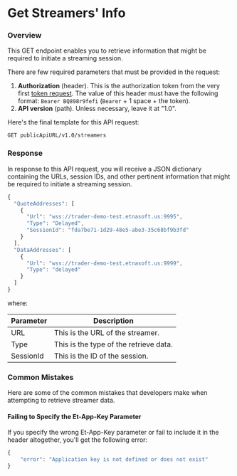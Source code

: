 # Get Streamers' Info

### Overview

This GET endpoint enables you to retrieve information that might be required to initiate a streaming session.

There are few required parameters that must be provided in the request:



1. **Authorization** (header). This is the authorization token from the very first [token request](broken-reference/). The value of this header must have the following format: `Bearer BQ898r9fefi` (`Bearer` + 1 space + the token).
2. **API version** (path). Unless necessary, leave it at "1.0".

Here's the final template for this API request:

```
GET publicApiURL/v1.0/streamers
```

### Response

In response to this API request, you will receive a JSON dictionary containing the URLs, session IDs, and other pertinent information that might be required to initiate a streaming session.

```javascript
{
  "QuoteAddresses": [
    {
      "Url": "wss://trader-demo-test.etnasoft.us:9995",
      "Type": "Delayed",
      "SessionId": "fda7be71-1d29-48e5-abe3-35c68bf9b3fd"
    }
  ],
  "DataAddresses": [
    {
      "Url": "wss://trader-demo-test.etnasoft.us:9999",
      "Type": "delayed"
    }
  ]
}
```

where:

| Parameter | Description                            |
| --------- | -------------------------------------- |
| URL       | This is the URL of the streamer.       |
| Type      | This is the type of the retrieve data. |
| SessionId | This is the ID of the session.         |

### Common Mistakes

Here are some of the common mistakes that developers make when attempting to retrieve streamer data.

#### Failing to Specify the Et-App-Key Parameter

If you specify the wrong Et-App-Key parameter or fail to include it in the header altogether, you'll get the following error:

```javascript
{
    "error": "Application key is not defined or does not exist"
}
```
